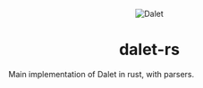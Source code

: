 <div align="center">

![Dalet](https://github.com/TxtDot/.github/blob/main/imgs/dalet-rs.png?raw=true)

# dalet-rs

</div>

Main implementation of Dalet in rust, with parsers.
